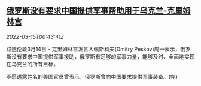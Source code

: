 <!--1647306062000-->
[俄罗斯没有要求中国提供军事帮助用于乌克兰-克里姆林宫](https://cn.reuters.com/article/kremlin-china-russia-0314-mon-idCNKCS2LC01A)
------

<div><i>2022-03-15T00:43:41Z</i></div><p>路透伦敦3月14日 - 克里姆林宫发言人佩斯科夫(Dmitry Peskov)周一表示，俄罗斯没有要求中国提供军事援助，俄罗斯有足够的军事力量，能够及时、全面地实现在乌克兰的所有目标。</p><p>不愿透露姓名的美国官员曾表示，俄罗斯曾向中国要求提供军事装备。(完)</p>

